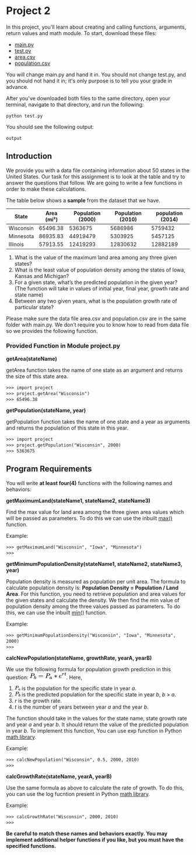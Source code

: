 # Project 2

In this project, you'll learn about creating and calling functions, arguments, return values and math module. To start, download these files:

* [main.py](https://raw.githubusercontent.com/shenghaozou/taDebug/master/main.py)
* [test.py](https://raw.githubusercontent.com/shenghaozou/taDebug/master/test.py)
* [area.csv](https://raw.githubusercontent.com/shenghaozou/taDebug/master/area.csv)
* [population.csv](https://raw.githubusercontent.com/shenghaozou/taDebug/master/population.csv)

You will change main.py and hand it in. You should not change test.py, and you should not hand it in; it's only purpose is to tell you your grade in advance.

After you've downloaded both files to the same directory, open your terminal, navigate to that directory, and run the following:

```
python test.py
```

You should see the following output:

```
output
```

##  Introduction
We provide you with a data file containing information about 50 states in the United States. Our task for this assignment is to look at the table and try to answer the questions that follow. We are going to write a few functions in order to make these calculations.

The table below shows a **sample** from the dataset that we have. 

<center>

| State | Area (mi²) | Population (2000) | Population (2010) | population (2014) |
|------|------|------|------|------|
|Wisconsin|65496.38 |5363675|5686986|5759432|
|Minnesota|86935.83 |44919479|5303925|5457125|
|Illinois|57913.55 |12419293|12830632|12882189|

</center>

1. What is the value of the maximum land area among any three given states?
2. What is the least value of population density among the states of Iowa, Kansas and Michigan?
3. For a given state, what’s the predicted population in the given year? (The function will take in values of initial year, final year, growth rate and state name)
4. Between any two given years, what is the population growth rate of particular state?

Please make sure the data file area.csv and population.csv are in the same folder with main.py. We don’t require you to know how to read from data file so we provides the following function.

### Provided Function in Module project.py
**getArea(stateName)** 

getArea function takes the name of one state as an argument and returns the size of this state area.

```
>>> import project
>>> project.getArea("Wisconsin")
>>> 65496.38
```
**getPopulation(stateName, year)**

getPopulation function takes the name of one state and a year as arguments and returns the population of this state in this year.

```
>>> import project
>>> project.getPopulation("Wisconsin", 2000)
>>> 5363675
```

## Program Requirements
You will write **at least four(4)** functions with the following names and behaviors:

**getMaximumLand(stateName1, stateName2, stateName3)**

Find the max value for land area among the three given area values which will be passed as parameters. To do this we can use the inbuilt [max()](https://docs.python.org/2/library/functions.html#max) function.

Example:

```
>>> getMaximumLand("Wisconsin", "Iowa", "Minnesota")
>>> 
```

**getMinimumPopulationDensity(stateName1, stateName2, stateName3, year)**

Population density is measured as population per unit area. The formula to calculate population density is:
**Population Density = Population / Land Area**. For this function, you need to retrieve population and area values for the given states and calculate the density. We then find the min value of population density among the three values passed as parameters. To do this, we can use the inbuilt [min()](https://docs.python.org/2/library/functions.html#min) function.

Example:

```
>>> getMinimumPopulationDensity("Wisconsin", "Iowa", "Minnesota", 2000)
>>> 
```

**calcNewPopulation(stateName, growthRate, yearA, yearB)**

We use the following formula for population growth prediction in this question: <img src="Population.png" alt="drawing" width="100"/>. Here,

 1. <img src="Pa.png" alt="drawing" width="15"/> is the population for the specific state in year *a*.
 2. <img src="Pb.png" alt="drawing" width="15"/> is the predicted population for the specific state in year *b*, *b* > *a*. 
 3. *r* is the growth rate.
 4. *t* is the number of years between year *a* and the year *b*.

The function should take in the values for the state name, state growth rate and year *a* and year *b*. It should return the value of the predicted population in year *b*. To implement this function, You can use exp function in Python [math library](https://docs.python.org/3/library/math.html).

Example:

```
>>> calcNewPopulation("Wisconsin", 0.5, 2000, 2010)
>>> 
```

**calcGrowthRate(stateName, yearA, yearB)**

Use the same formula as above to calculate the rate of growth. To do this, you can use the log fucntion present in Python [math library](https://docs.python.org/3/library/math.html). 

Example:

```
>>> calcGrowthRate("Wisconsin", 2000, 2010)
>>> 
```

**Be careful to match these names and behaviors exactly. You may implement additional helper functions if you like, but you must have the specified functions.**
